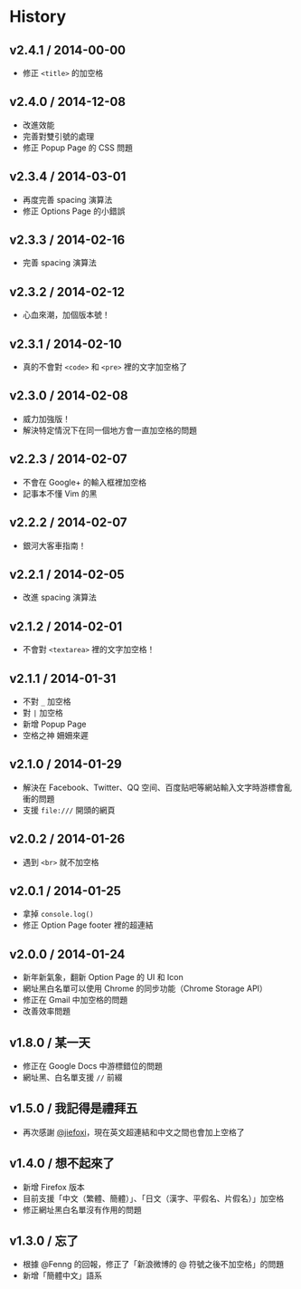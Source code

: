 # History

v2.4.1 / 2014-00-00
-------------------

- 修正 `<title>` 的加空格

v2.4.0 / 2014-12-08
-------------------

- 改進效能
- 完善對雙引號的處理
- 修正 Popup Page 的 CSS 問題

v2.3.4 / 2014-03-01
-------------------

- 再度完善 spacing 演算法
- 修正 Options Page 的小錯誤


v2.3.3 / 2014-02-16
-------------------

- 完善 spacing 演算法


v2.3.2 / 2014-02-12
-------------------

- 心血來潮，加個版本號！


v2.3.1 / 2014-02-10
-------------------

- 真的不會對 `<code>` 和 `<pre>` 裡的文字加空格了


v2.3.0 / 2014-02-08
-------------------

- 威力加強版！
- 解決特定情況下在同一個地方會一直加空格的問題


v2.2.3 / 2014-02-07
-------------------

- 不會在 Google+ 的輸入框裡加空格
- 記事本不懂 Vim 的黑


v2.2.2 / 2014-02-07
-------------------

- 銀河大客車指南！


v2.2.1 / 2014-02-05
-------------------

- 改進 spacing 演算法


v2.1.2 / 2014-02-01
-------------------

- 不會對 `<textarea>` 裡的文字加空格！


v2.1.1 / 2014-01-31
-------------------

- 不對 `_` 加空格
- 對 `|` 加空格
- 新增 Popup Page
- 空格之神 姍姍來遲


v2.1.0 / 2014-01-29
-------------------

- 解決在 Facebook、Twitter、QQ 空间、百度贴吧等網站輸入文字時游標會亂衝的問題
- 支援 `file:///` 開頭的網頁


v2.0.2 / 2014-01-26
-------------------

- 遇到 `<br>` 就不加空格


v2.0.1 / 2014-01-25
-------------------

- 拿掉 `console.log()`
- 修正 Option Page footer 裡的超連結


v2.0.0 / 2014-01-24
-------------------

- 新年新氣象，翻新 Option Page 的 UI 和 Icon
- 網址黑白名單可以使用 Chrome 的同步功能（Chrome Storage API）
- 修正在 Gmail 中加空格的問題
- 改善效率問題


v1.8.0 / 某一天
--------------

- 修正在 Google Docs 中游標錯位的問題
- 網址黑、白名單支援 `//` 前綴


v1.5.0 / 我記得是禮拜五
---------------------

- 再次感謝 [@jiefoxi](https://github.com/jiefoxi)，現在英文超連結和中文之間也會加上空格了


v1.4.0 / 想不起來了
-----------------

- 新增 Firefox 版本
- 目前支援「中文（繁體、簡體）」、「日文（漢字、平假名、片假名）」加空格
- 修正網址黑白名單沒有作用的問題


v1.3.0 / 忘了
------------

- 根據 @Fenng 的回報，修正了「新浪微博的 @ 符號之後不加空格」的問題
- 新增「簡體中文」語系
